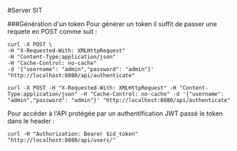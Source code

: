 #Server SIT

###Génération d'un token
Pour générer un token il suffit de passer une requete en POST comme suit : 
```shell
curl -X POST \
-H "X-Requested-With: XMLHttpRequest" 
-H "Content-Type:application/json"
-H "Cache-Control: no-cache"
-d '{"username": "admin","password": "admin"}'
"http://localhost:8080/api/authenticate"
```

```shell
curl -X POST -H "X-Requested-With: XMLHttpRequest" -H "Content-Type:application/json" -H "Cache-Control: no-cache" -d '{"username": "admin","password": "admin"}' "http://localhost:8080/api/authenticate"
```

Pour accéder à l'API protégée par un authentification JWT passé le token dans le header :

```shell
curl -H "Authorization: Bearer $id_token" "http://localhost:8080/api/users/"
```
